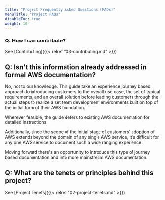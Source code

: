 ```yaml
---
title: "Project Frequently Asked Questions (FAQs)"
menuTitle: "Project FAQs"
disableToc: true
weight: 10
---
```


### Q: How I can contribute?

See [Contributing]({{< relref "03-contributing.md" >}})

## Q: Isn't this information already addressed in formal AWS documentation?

No, not to our knowledge. This guide take an experience journey based approach to introducing customers to the overall use case, the set of typical requirements, and an overall solution before leading customers through the actual steps to realize a set team development environments built on top of the initial form of their AWS foundation.

Wherever feasible, the guide defers to existing AWS documentation for detailed instructions.

Additionally, since the scope of the initial stage of customers' adoption of AWS extends beyond the domain of any single AWS service, it's difficult for any one AWS service to document such a wide ranging experience.

Moving forward there's an opportunity to introduce this type of journey based documentation and into more mainstream AWS documentation.

## Q: What are the tenets or principles behind this project?

See [Project Tenets]({{< relref "02-project-tenets.md" >}})